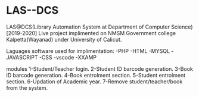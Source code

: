 # LAS--DCS
LAS@DCS(Library Automation System at Department of Computer Science)[2019-2020]
Live project implimented on NMSM Government college Kalpetta(Wayanad) under University of Calicut.

Laguages software  used for implimentation:
-PHP
-HTML
-MYSQL
-JAVASCRIPT
-CSS
-vscode
-XXAMP 

modules
1-Student/Teacher login.
2-Student ID barcode generation.
3-Book ID barcode generation.
4-Book entrolment section.
5-Student entrolment section.
6-Updation of Academic year.
7-Remove student/teacher/book from the system.
